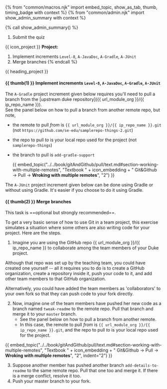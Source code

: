 {% from "common/macros.njk" import embed_topic, show_as_tab, thumb, timing_badge with context %}
{% from "common/admin.njk" import show_admin_summary with context %}


{% call show_admin_summary() %}
1. Submit the quiz

{{ icon_project }} **Project:**
1. Implement increments `Level-8`,  `A-JavaDoc`, `A-Gradle`, `A-JUnit`
2. Merge branches
{% endcall %}

<!-- ==================================================================================================== -->
{{ heading_project }}
<div id="project">

#### {{ thumb(1) }} Implement increments `Level-8`,  `A-JavaDoc`, `A-Gradle`, `A-JUnit`

<div class="indented">
<include src="dukeFragment.md" boilerplate var-displacement="../.." var-header="**`Level-8`: Dates and Times**" var-fragment="text.md#Level-8" />
<include src="dukeFragment.md" boilerplate var-displacement="../.." var-header="**`A-JavaDoc`: JavaDoc**" var-fragment="extensions-fragment.md#A-JavaDoc" />

<box type="info" seamless>

The `A-Gradle` project increment given below requires you'll need to pull a branch from the [upstream duke repository]({{ url_module_org }}/{{ ip_repo_name }}).<br>
See the panel below on how to pull a branch from another remote repo, but note,

* the remote to pull _from_ is `{{ url_module_org }}/{{ ip_repo_name }}.git` (not `https://github.com/se-edu/samplerepo-things-2.git`)
* the repo to pull _to_ is your local repo used for the project (not `samplerepo-things`)
* the branch to pull is `add-gradle-support`

   {{ embed_topic("../../book/gitAndGithub/pull/text.md#section-working-with-multiple-remotes", "Textbook " + icon_embedding + " Git&Github → Pull → **Wroking with multiple remotes**", "2") }}
</box>

<include src="dukeFragment.md" boilerplate var-displacement="../.." var-header="**`A-Gradle`: Gradle**" var-fragment="extensions-fragment.md#A-Gradle" />

<box type="tip" seamless>

The `A-JUnit` project increment given below can be done using Gradle or without using Gradle. It's easier if you choose to do it using Gradle.
</box>

<include src="dukeFragment.md" boilerplate var-displacement="../.." var-header="**`A-JUnit`: JUnit Testing**" var-fragment="extensions-fragment.md#A-JUnit" />

</div>
<p/>

#### {{ thumb(2) }} Merge branches

<div class="indented">

This task is ==optional but strongly recommended==.

To get a very basic sense of how to use Git in a team project, this exercise simulates a situation where some others are also writing code for your project. Here are the steps.

1. Imagine you are using the GitHub repo {{ url_module_org }}/{{ ip_repo_name }} to collaborate among the team members of your Duke project.

<div class="indented">

<box type="info" seamless>

Although that repo was set up by the teaching team, you could have created one yourself -- all it requires you to do is to create a GitHub organization, create a repository inside it, push your code to it, and add other team members to that GitHub organization.

Alternatively, you could have added the team members as 'collaborators' to your own fork so that they can push code to your fork directly.

</box>
</div>

2. Now, imagine one of the team members have pushed her new code as a branch named `tweak-readme` to the remote repo. Pull that branch and merge it to your `master` branch.
   * See the panel below on how to pull a branch from another remote.
   * In this case, the remote to pull _from_ is `{{ url_module_org }}/{{ ip_repo_name }}.git`, and the repo to pull _to_ is your local repo used for the project.

{{ embed_topic("../../book/gitAndGithub/pull/text.md#section-working-with-multiple-remotes", "Textbook " + icon_embedding + " Git&Github → Pull → **Wroking with multiple remotes**", "2", indent="2") }}

3. Suppose another member has pushed another branch `add-details-to-readme` to the same remote repo. Pull that one too and merge it. If there is a merge conflict, resolve it too.
1. Push your master branch to your fork.

</div>
</div>
